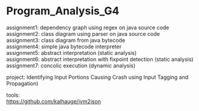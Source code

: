 # Program_Analysis_G4

assignment1: dependency graph using regex on java source code<br/>
assignment2: class diagram using parser on java source code<br/>
assignment3: class diagram from java bytecode<br/>
assignment4: simple java bytecode interpreter<br/>
assignment5: abstract interpretation (static analysis)<br/>
assignment6: abstract interpretation with fixpoint detection (static analysis)<br/>
assignment7: concolic execution (dynamic analysis)<br/>

project: Identifying Input Portions Causing Crash using Input Tagging and Propagation)<br/>

tools:<br/>
https://github.com/kalhauge/jvm2json
